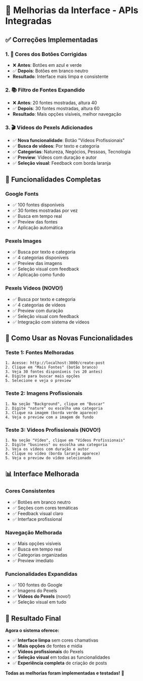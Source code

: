 # 🎨 Melhorias da Interface - APIs Integradas

## ✅ Correções Implementadas

### **1. 🎨 Cores dos Botões Corrigidas**
- ❌ **Antes**: Botões em azul e verde
- ✅ **Depois**: Botões em branco neutro
- **Resultado**: Interface mais limpa e consistente

### **2. 📚 Filtro de Fontes Expandido**
- ❌ **Antes**: 20 fontes mostradas, altura 40
- ✅ **Depois**: 30 fontes mostradas, altura 60
- **Resultado**: Mais opções visíveis, melhor navegação

### **3. 🎬 Vídeos do Pexels Adicionados**
- ✅ **Nova funcionalidade**: Botão "Vídeos Profissionais"
- ✅ **Busca de vídeos**: Por texto e categoria
- ✅ **Categorias**: Natureza, Negócios, Pessoas, Tecnologia
- ✅ **Preview**: Vídeos com duração e autor
- ✅ **Seleção visual**: Feedback com borda laranja

## 🎯 Funcionalidades Completas

### **Google Fonts**
- ✅ 100 fontes disponíveis
- ✅ 30 fontes mostradas por vez
- ✅ Busca em tempo real
- ✅ Preview das fontes
- ✅ Aplicação automática

### **Pexels Images**
- ✅ Busca por texto e categoria
- ✅ 4 categorias disponíveis
- ✅ Preview das imagens
- ✅ Seleção visual com feedback
- ✅ Aplicação como fundo

### **Pexels Videos** (NOVO!)
- ✅ Busca por texto e categoria
- ✅ 4 categorias de vídeos
- ✅ Preview com duração
- ✅ Seleção visual com feedback
- ✅ Integração com sistema de vídeos

## 🚀 Como Usar as Novas Funcionalidades

### **Teste 1: Fontes Melhoradas**
```
1. Acesse: http://localhost:3000/create-post
2. Clique em "Mais Fontes" (botão branco)
3. Veja 30 fontes disponíveis (vs 20 antes)
4. Digite para buscar mais opções
5. Selecione e veja o preview
```

### **Teste 2: Imagens Profissionais**
```
1. Na seção "Background", clique em "Buscar"
2. Digite "nature" ou escolha uma categoria
3. Clique na imagem (borda verde aparece)
4. Veja o preview com a imagem de fundo
```

### **Teste 3: Vídeos Profissionais (NOVO!)**
```
1. Na seção "Vídeo", clique em "Vídeos Profissionais"
2. Digite "business" ou escolha uma categoria
3. Veja os vídeos com duração e autor
4. Clique no vídeo (borda laranja aparece)
5. Veja o preview do vídeo selecionado
```

## 📊 Interface Melhorada

### **Cores Consistentes**
- ✅ Botões em branco neutro
- ✅ Seções com cores temáticas
- ✅ Feedback visual claro
- ✅ Interface profissional

### **Navegação Melhorada**
- ✅ Mais opções visíveis
- ✅ Busca em tempo real
- ✅ Categorias organizadas
- ✅ Preview imediato

### **Funcionalidades Expandidas**
- ✅ 100 fontes do Google
- ✅ Imagens do Pexels
- ✅ **Vídeos do Pexels** (novo!)
- ✅ Seleção visual em tudo

## 🎉 Resultado Final

**Agora o sistema oferece:**
- ✅ **Interface limpa** sem cores chamativas
- ✅ **Mais opções** de fontes e mídia
- ✅ **Vídeos profissionais** do Pexels
- ✅ **Seleção visual** em todas as funcionalidades
- ✅ **Experiência completa** de criação de posts

**Todas as melhorias foram implementadas e testadas!** 🚀
